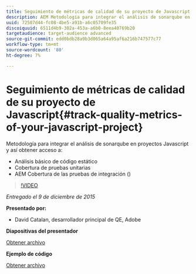 ```yaml
---
title: Seguimiento de métricas de calidad de su proyecto de Javascript
description: AEM Metodología para integrar el análisis de sonarqube en proyectos Javascript y así obtener acceso a · Análisis básico de código estático · Cobertura de pruebas unitarias · Cobertura de pruebas de integración ()
uuid: 72507d44-fc08-4be5-a91b-a6c05709fe35
discoiquuid: 6511d4b9-302a-453a-a6b0-8eea40769b20
targetaudience: target-audience advanced
source-git-commit: edd0bdb28a9b3d065a64a95af6a216b747577c77
workflow-type: tm+mt
source-wordcount: '80'
ht-degree: 7%

---
```


# Seguimiento de métricas de calidad de su proyecto de Javascript{#track-quality-metrics-of-your-javascript-project}

Metodología para integrar el análisis de sonarqube en proyectos Javascript y así obtener acceso a:

* Análisis básico de código estático
* Cobertura de pruebas unitarias
* AEM Cobertura de las pruebas de integración ()

>[!VIDEO](https://video.tv.adobe.com/v/19372/?quality=9)

*Entregado el 9 de diciembre de 2015*

**Presentado por:**

* David Catalan, desarrollador principal de QE, Adobe

**Diapositivas del presentador**

[Obtener archivo](assets/aem-gems-js-quality-metrics-12-9-15.pdf)

**Ejemplo de código**

[Obtener archivo](assets/com-adobe-granite-ui-utils-timing-with-licenses.zip)
<!--
[Get back to the Overview](https://helpx.adobe.com/experience-manager/kt/eseminars/gems/aem-index.html)
-->
